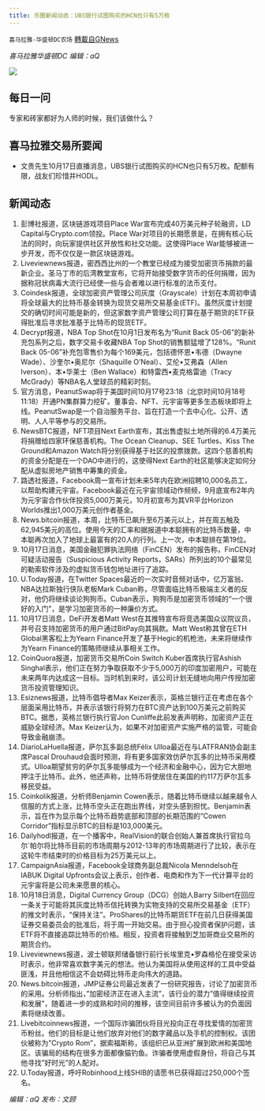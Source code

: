 ```yaml
---
title: 币圈新闻动态：UBS银行试图购买的HCN也只有5万枚
---
```

`喜马拉雅-华盛顿DC农场` [轉載自GNews](https://gnews.org/zh-hans/1601301/)

*喜马拉雅华盛顿DC 编辑：aQ*

![](http://himalayawashingtondc.org/wp-content/uploads/2021/07/ScreenShot-2021-07-31-at-16.20.22@2x.png)



## 每日一问





专家和砖家都好为人师的时候，我们该做什么？





## 喜马拉雅交易所要闻





- 文贵先生10月17日直播消息，UBS银行试图购买的HCN也只有5万枚。配额有限，战友们珍惜并HODL。






## 新闻动态





1. 彭博社报道，区块链游戏项目Place War宣布完成40万美元种子轮融资，LD Capital与Crypto.com领投。Place War对项目的长期愿景是，在拥有核心玩法的同时，向玩家提供社区开放性和社交功能。这使得Place War能够被进一步开发，而不仅仅是一款区块链游戏。
2. Liveviewnews报道，密西西比州的一个教堂已经成为接受加密货币捐款的最新企业。圣马丁市的后湾教堂宣布，它将开始接受数字货币的任何捐赠，因为据称冠状病毒大流行已经使一些与会者难以进行标准的法币支付。
3. Coindesk报道，全球加密资产管理公司灰度（Grayscale）计划在本周初申请将全球最大的比特币基金转换为现货交易所交易基金(ETF)。虽然灰度计划提交的确切时间可能是新的，但这家数字资产管理公司打算在基于期货的ETF获得批准后寻求批准基于比特币的现货ETF。
4. Decrypt报道，NBA Top Shot在10月1日发布名为“Runit Back 05-06”的新补充包系列之后，数字交易卡收藏NBA Top Shot的销售额猛增了128%。“Runit Back 05-06”补充包零售价为每个169美元，包括德怀恩•韦德（Dwayne Wade）、沙奎尔•奥尼尔（Shaquille O’Neal）、艾伦•艾弗森（Allen Iverson）、本•华莱士（Ben Wallace）和特雷西•麦克格雷迪（Tracy McGrady）等NBA名人堂球员的精彩时刻。
5. 官方消息，PeanutSwap将于美国时间10月17号23:18（北京时间10月18号11:18）开通PN集群算力挖矿。董事会、NFT、元宇宙等更多生态板块即将上线。PeanutSwap是一个自治服务平台、旨在打造一个去中心化、公开、透明、人人平等参与的交易所。
6. NewsBTC报道，NFT项目Next Earth宣布，其出售虚拟土地所得的6.4万美元将捐赠给四家环保慈善机构。The Ocean Cleanup、SEE Turtles、Kiss The Ground和Amazon Watch将分别获得基于社区的投票拨款。这四个慈善机构的资金分配是在一个DAO中进行的，这使得Next Earth的社区能够决定如何分配从虚拟房地产销售中筹集的资金。
7. 路透社报道，Facebook周一宣布计划未来5年内在欧洲招聘10,000名员工，以帮助构建元宇宙。Facebook最近在元宇宙领域动作频频，9月底宣布2年内为元宇宙合作伙伴投资5,000万美元，10月初宣布为其VR平台Horizon Worlds推出1,000万美元创作者基金。
8. News.bitcoin报道，本周，比特币已飙升至6万美元以上，并在周五触及62,945美元的高位。使用今天的汇率和据报道中本聪拥有的比特币数量，中本聪再次加入了地球上最富有的20人的行列。上一次，中本聪排在第19位。
9. 10月17日消息，美国金融犯罪执法网络（FinCEN）发布的报告称，FinCEN对可疑活动报告（Suspicious Activity Reports，SARs）所列出的10个最常见的勒索软件涉及的虚拟货币钱包地址进行了追踪。
10. U.Today报道，在Twitter Spaces最近的一次实时音频对话中，亿万富翁、NBA达拉斯独行侠队老板Mark Cuban称，尽管面临比特币极端主义者的反对，他仍将继续谈论狗狗币。Cuban表示，狗狗币是加密货币领域的“一个很好的入门”，是学习加密货币的一种廉价方式。
11. 10月17日消息，DeFi开发者Matt West在其推特宣布将竞选美国众议院议员，并号召支持加密货币的用户通过BitPay向其捐款。Matt West称其曾在ETH Global黑客松上为Yearn Finance开发了基于Hegic的机枪池，未来将继续作为Yearn Finance的策略师继续从事相关工作。
12. CoinQuora报道，加密货币交易所Coin Switch Kuber首席执行官Ashish Singhal表示，他们正在努力争取获取不少于5,000万的印度加密用户，可能在未来两年内达成这一目标。当时机到来时，该公司计划无缝地向用户传授加密货币投资管理知识。
13. Esiznews报道，比特币倡导者Max Keizer表示，英格兰银行正在考虑在各个层面采用比特币，并表示该银行将努力在BTC资产达到100万美元之前购买BTC。据悉，英格兰银行执行官Jon Cunliffe此前发表声明称，加密资产正在威胁全球经济。Max Keizer认为，如果不对加密资产实施严格的监管，可能会导致金融崩溃。
14. DiarioLaHuella报道，萨尔瓦多副总统Félix Ulloa最近在与LATFRAN协会副主席Pascal Drouhaud会面时预测，将有更多国家效仿萨尔瓦多的比特币采用模式。Ulloa期望贫穷的萨尔瓦多能够成为一个经济和金融中心，因为它大胆地押注于比特币。此外，他还声称，比特币将使居住在美国的约117万萨尔瓦多移民受益。
15. Coinkolik报道，分析师Benjamin Cowen表示，随着比特币继续以越来越令人信服的方式上涨，比特币空头正在跑出界线，对空头感到担忧。Benjamin表示，旨在作为显示每个比特币趋势底部和顶部的长期范围的“Cowen Corridor”指标显示BTC的目标是103,000美元。
16. Dailyhodl报道，在一个播客中，RealVision的联合创始人兼首席执行官拉乌尔`帕尔将比特币目前的市场周期与2012-13年的市场周期进行了比较，表示在这轮牛市结束时的价格目标为25万美元以上。
17. CampaignAsia报道，Facebook全球商务副总裁Nicola Menndelsoh在IABUK Digital Upfronts会议上表示，创作者、电商和作为下一代计算平台的元宇宙将是公司未来愿景的核心。
18. 10月18日消息，Digital Currency Group（DCG）创始人Barry Silbert在回应一条关于可能将其灰度比特币信托转换为实物支持的交易所交易基金（ETF）的推文时表示，“保持关注”。ProShares的比特币期货ETF在前几日获得美国证券交易委员会的批准后，将于周一开始交易。由于担心投资者保护问题，该ETF将不直接追踪比特币的价格。相反，投资者将接触到芝加哥商业交易所的期货合约。
19. Liveviewnews报道，波士顿联邦储备银行前行长埃里克•罗森格伦在接受采访时表示，他非常喜欢数字美元的想法。他认为美国将从使用这样的工具中受益匪浅，并且他相信这不会妨碍比特币走向伟大的道路。
20. News.bitcoin报道，JMP证券公司最近发表了一份研究报告，讨论了加密货币的采用。分析师指出，”加密经济正在进入主流”，该行业的潜力”值得继续投资和发展”，随着进一步的成熟和时间的推移，该空间目前许多被认为的负面因素将继续改善。
21. Livebitcoinnews报道，一个国际诈骗团伙将目光投向正在寻找爱情的加密货币粉丝。他们的目标是让他们放弃对他们的数字藏品以及手机的控制权。该团伙被称为”Crypto Rom”，据索福斯称，该组织已从亚洲扩展到欧洲和美国地区。该骗局的结构在很多方面都像猫钓鱼。诈骗者使用虚假身份，将自己与其他寻找”好时光”的人配对。
22. U.Today报道，呼吁Robinhood上线SHIB的请愿书已获得超过250,000个签名。





*编辑：aQ
发布：文顾*
